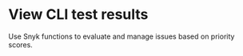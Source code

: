 # View CLI test results

Use Snyk functions to evaluate and manage issues based on priority scores.

